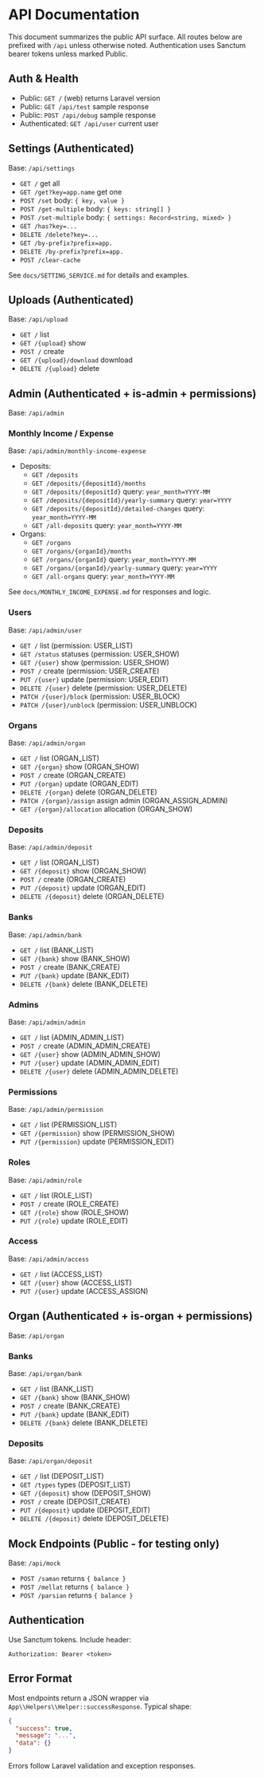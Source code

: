 # API Documentation

This document summarizes the public API surface. All routes below are prefixed with `/api` unless otherwise noted. Authentication uses Sanctum bearer tokens unless marked Public.

## Auth & Health

- Public: `GET /` (web) returns Laravel version
- Public: `GET /api/test` sample response
- Public: `POST /api/debug` sample response
- Authenticated: `GET /api/user` current user

## Settings (Authenticated)

Base: `/api/settings`

- `GET /` get all
- `GET /get?key=app.name` get one
- `POST /set` body: `{ key, value }`
- `POST /get-multiple` body: `{ keys: string[] }`
- `POST /set-multiple` body: `{ settings: Record<string, mixed> }`
- `GET /has?key=...`
- `DELETE /delete?key=...`
- `GET /by-prefix?prefix=app.`
- `DELETE /by-prefix?prefix=app.`
- `POST /clear-cache`

See `docs/SETTING_SERVICE.md` for details and examples.

## Uploads (Authenticated)

Base: `/api/upload`

- `GET /` list
- `GET /{upload}` show
- `POST /` create
- `GET /{upload}/download` download
- `DELETE /{upload}` delete

## Admin (Authenticated + is-admin + permissions)

Base: `/api/admin`

### Monthly Income / Expense

Base: `/api/admin/monthly-income-expense`

- Deposits:
  - `GET /deposits`
  - `GET /deposits/{depositId}/months`
  - `GET /deposits/{depositId}` query: `year_month=YYYY-MM`
  - `GET /deposits/{depositId}/yearly-summary` query: `year=YYYY`
  - `GET /deposits/{depositId}/detailed-changes` query: `year_month=YYYY-MM`
  - `GET /all-deposits` query: `year_month=YYYY-MM`
- Organs:
  - `GET /organs`
  - `GET /organs/{organId}/months`
  - `GET /organs/{organId}` query: `year_month=YYYY-MM`
  - `GET /organs/{organId}/yearly-summary` query: `year=YYYY`
  - `GET /all-organs` query: `year_month=YYYY-MM`

See `docs/MONTHLY_INCOME_EXPENSE.md` for responses and logic.

### Users

Base: `/api/admin/user`

- `GET /` list (permission: USER_LIST)
- `GET /status` statuses (permission: USER_SHOW)
- `GET /{user}` show (permission: USER_SHOW)
- `POST /` create (permission: USER_CREATE)
- `PUT /{user}` update (permission: USER_EDIT)
- `DELETE /{user}` delete (permission: USER_DELETE)
- `PATCH /{user}/block` (permission: USER_BLOCK)
- `PATCH /{user}/unblock` (permission: USER_UNBLOCK)

### Organs

Base: `/api/admin/organ`

- `GET /` list (ORGAN_LIST)
- `GET /{organ}` show (ORGAN_SHOW)
- `POST /` create (ORGAN_CREATE)
- `PUT /{organ}` update (ORGAN_EDIT)
- `DELETE /{organ}` delete (ORGAN_DELETE)
- `PATCH /{organ}/assign` assign admin (ORGAN_ASSIGN_ADMIN)
- `GET /{organ}/allocation` allocation (ORGAN_SHOW)

### Deposits

Base: `/api/admin/deposit`

- `GET /` list (ORGAN_LIST)
- `GET /{deposit}` show (ORGAN_SHOW)
- `POST /` create (ORGAN_CREATE)
- `PUT /{deposit}` update (ORGAN_EDIT)
- `DELETE /{deposit}` delete (ORGAN_DELETE)

### Banks

Base: `/api/admin/bank`

- `GET /` list (BANK_LIST)
- `GET /{bank}` show (BANK_SHOW)
- `POST /` create (BANK_CREATE)
- `PUT /{bank}` update (BANK_EDIT)
- `DELETE /{bank}` delete (BANK_DELETE)

### Admins

Base: `/api/admin/admin`

- `GET /` list (ADMIN_ADMIN_LIST)
- `POST /` create (ADMIN_ADMIN_CREATE)
- `GET /{user}` show (ADMIN_ADMIN_SHOW)
- `PUT /{user}` update (ADMIN_ADMIN_EDIT)
- `DELETE /{user}` delete (ADMIN_ADMIN_DELETE)

### Permissions

Base: `/api/admin/permission`

- `GET /` list (PERMISSION_LIST)
- `GET /{permission}` show (PERMISSION_SHOW)
- `PUT /{permission}` update (PERMISSION_EDIT)

### Roles

Base: `/api/admin/role`

- `GET /` list (ROLE_LIST)
- `POST /` create (ROLE_CREATE)
- `GET /{role}` show (ROLE_SHOW)
- `PUT /{role}` update (ROLE_EDIT)

### Access

Base: `/api/admin/access`

- `GET /` list (ACCESS_LIST)
- `GET /{user}` show (ACCESS_LIST)
- `PUT /{user}` update (ACCESS_ASSIGN)

## Organ (Authenticated + is-organ + permissions)

Base: `/api/organ`

### Banks

Base: `/api/organ/bank`

- `GET /` list (BANK_LIST)
- `GET /{bank}` show (BANK_SHOW)
- `POST /` create (BANK_CREATE)
- `PUT /{bank}` update (BANK_EDIT)
- `DELETE /{bank}` delete (BANK_DELETE)

### Deposits

Base: `/api/organ/deposit`

- `GET /` list (DEPOSIT_LIST)
- `GET /types` types (DEPOSIT_LIST)
- `GET /{deposit}` show (DEPOSIT_SHOW)
- `POST /` create (DEPOSIT_CREATE)
- `PUT /{deposit}` update (DEPOSIT_EDIT)
- `DELETE /{deposit}` delete (DEPOSIT_DELETE)

## Mock Endpoints (Public - for testing only)

Base: `/api/mock`

- `POST /saman` returns `{ balance }`
- `POST /mellat` returns `{ balance }`
- `POST /parsian` returns `{ balance }`

## Authentication

Use Sanctum tokens. Include header:

```http
Authorization: Bearer <token>
```

## Error Format

Most endpoints return a JSON wrapper via `App\\Helpers\\Helper::successResponse`. Typical shape:

```json
{
  "success": true,
  "message": "...",
  "data": {}
}
```

Errors follow Laravel validation and exception responses.

